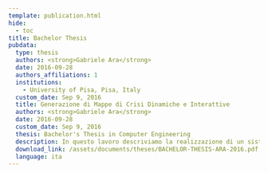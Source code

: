 ```yaml
---
template: publication.html
hide:
  - toc
title: Bachelor Thesis
pubdata:
  type: thesis
  authors: <strong>Gabriele Ara</strong>
  date: 2016-09-28
  authors_affiliations: 1
  institutions:
    - University of Pisa, Pisa, Italy
  custom_date: Sep 9, 2016
  title: Generazione di Mappe di Crisi Dinamiche e Interattive
  authors: <strong>Gabriele Ara</strong>
  date: 2016-09-28
  custom_date: Sep 9, 2016
  thesis: Bachelor's Thesis in Computer Engineering
  description: In questo lavoro descriviamo la realizzazione di un sistema per la generazione automatica di mappe di crisi dinamiche e interattive a partire da set di dati strutturati, ottenibili tramite analisi di messaggi raccolti da un Social Network. Le mappe prodotte da questo sistema permettono una esplorazione dei dati che evidenzia la loro evoluzione temporale su più livelli di dettaglio, permettendo di ricavare un numero di informazioni di gran lunga superiore rispetto a quelle che potrebbero essere ottenute tramite soluzioni statiche. In seguito, viene presentato un caso di studio che permette di illustrare il funzionamento del sistema prodotto con dati reali, ottenuti a partire dai tweet inviati nella prima ora successiva alla scossa principale del Terremoto del Centro Italia del 2016. Infine vengono esposti alcuni margini di miglioramento applicabili al sistema presentato, che potrebbero permettere ulteriori forme di visualizzazione dei dati registrati o la possibilità di monitorare l’evolversi di situazioni di crisi anche in tempo reale.
  download_link: /assets/documents/theses/BACHELOR-THESIS-ARA-2016.pdf
  language: ita
---
```

